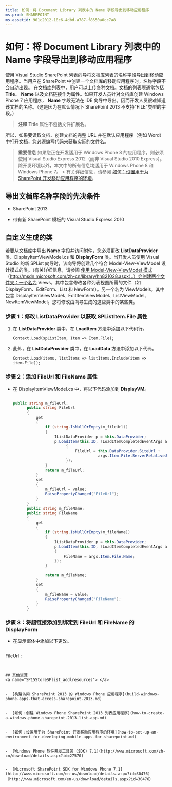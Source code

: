 ```yaml
---
title: 如何：将 Document Library 列表中的 Name 字段导出到移动应用程序
ms.prod: SHAREPOINT
ms.assetid: 901c2012-18c6-4dbd-a787-f8650a0cc7a8
---
```



# 如何：将 Document Library 列表中的 Name 字段导出到移动应用程序
使用 Visual Studio SharePoint 列表向导将文档库列表的名称字段导出到移动应用程序。当用户在 SharePoint 中创建一个文档库的移动应用程序时，名称字段不会自动出现。
在文档库列表中，用户可以上传各种文档。文档的列表项通常包括 **Title**、 **Name** 以及文档链接作为属性。如果开发人员针对文档库创建 Windows Phone 7 应用程序， **Name** 字段无法在 IDE 向导中导出。因而开发人员很难知道该文档的名称。（这是因为在默认情况下 SharePoint 2013 不支持"FILE"类型的字段。）
  
    
    


> **注释**
> **Title** 属性不包括文件扩展名。
  
    
    


所以，如果要读取文档、创建文档的完整 URL 并在默认应用程序（例如 Word）中打开文档，您必须编写代码来获取实际的文件名。
  
    
    


> **重要信息**
> 如果您正在开发适用于 Windows Phone 8 的应用程序，则必须使用 Visual Studio Express 2012（而非 Visual Studio 2010 Express）。除开发环境以外，本文中的所有信息均适用于 Windows Phone 8 和 Windows Phone 7。 > 有关详细信息，请参阅 [如何：设置用于为 SharePoint 开发移动应用程序的环境](how-to-set-up-an-environment-for-developing-mobile-apps-for-sharepoint.md)。 
  
    
    


## 导出文档库名称字段的先决条件


- SharePoint 2013
    
  
- 带有新 SharePoint 模板的 Visual Studio Express 2010
    
  

## 自定义生成的类
<a name="HowToExportTheNameFieldInADocumentLibraryListToAMobileApp_CustomizeTheGeneratedClases"> </a>

若要从文档库中导出 **Name** 字段并访问附件，您必须更改 **ListDataProvider** 类、DisplayItemViewModel.cs 和 **DisplayForm** 类。当开发人员使用 Visual Studio 的新 SPList 向导时，该向导将创建几个符合 Model-View-ViewModel 设计模式的类。（有关详细信息，请参阅 [使用 Model-View-ViewModel 模式](http://msdn.microsoft.com/zh-cn/library/hh821028.aspx)（http://msdn.microsoft.com/zh-cn/library/hh821028.aspx）。）会创建两个文件夹：一个名为 Views，其中包含修改各种列表视图所需的文件（如 DisplayForm、EditForm、List 和 NewForm）。另一个名为 ViewModels，其中包含 DisplayItemViewModel、EditItemViewModel、ListViewModel、NewItemViewModel。您将修改由向导生成的这些类中的某些类。
  
    
    

### 步骤 1：修改 ListDataProvider 以获取 SPListItem.File 属性


1. 在 **ListDataProvider** 类中，在 **LoadItem** 方法中添加以下代码行。
    
     `Context.Load(spListItem, Item => Item.File);`
    
  
2. 此外，在 **ListDataProvider** 类中，在 **LoadData** 方法中添加以下代码。
    
     `Context.Load(items, listItems => listItems.Include(item => item.File));`
    
  

### 步骤 2：添加 FileUrl 和 FileName 属性


- 在 DisplayItemViewModel.cs 中，将以下代码添加到 **DisplayVM**。
    
  ```cs
  
  public string m_fileUrl;
        public string FileUrl
        {
            get
            {
                if (string.IsNullOrEmpty(m_fileUrl))
                {
                    IListDataProvider p = this.DataProvider;
                    p.LoadItem(this.ID, (LoadItemCompletedEventArgs args) =>
                         {
                             FileUrl = this.DataProvider.SiteUrl + 
                                       args.Item.File.ServerRelativeUrl;
                         });
                }
                return m_fileUrl;
            }
            set
            {
                m_fileUrl = value;
                RaisePropertyChanged("FileUrl");
            }
        }
        public string m_fileName;
        public string FileName
        {
            get
            {
                if (string.IsNullOrEmpty(m_fileName))
                {
                    IListDataProvider p = this.DataProvider;
                    p.LoadItem(this.ID, (LoadItemCompletedEventArgs args) =>
                    {
                        FileName = args.Item.File.Name;
                    });
                }

                return m_fileName;
            }
            set
            {
                m_fileName = value;
                RaisePropertyChanged("FileName");
            }
        }
  ```


### 步骤 3：将超链接添加到绑定到 FileUrl 和 FileName 的 DisplayForm


- 在显示窗体中添加以下更改。
    
  ```XML
  
<StackPanel HorizontalAlignment="Left" Orientation="Horizontal" Margin="0,5,0,5">
  <TextBlock TextWrapping="Wrap" Width="150" HorizontalAlignment="Left" 
   Style="{StaticResource PhoneTextNormalStyle}">
    FileUrl :
  </TextBlock>
  <HyperlinkButton Content="{Binding FileName}" NavigateUri="{Binding FileUrl}" 
   x:Name="hypFile" TargetName="_blank" />
</StackPanel>

  ```


## 其他资源
<a name="SP15StoreSPlist_addlresources"> </a>


-  [构建访问 SharePoint 2013 的 Windows Phone 应用程序](build-windows-phone-apps-that-access-sharepoint-2013.md)
    
  
-  [如何：创建 Windows Phone SharePoint 2013 列表应用程序](how-to-create-a-windows-phone-sharepoint-2013-list-app.md)
    
  
-  [如何：设置用于为 SharePoint 开发移动应用程序的环境](how-to-set-up-an-environment-for-developing-mobile-apps-for-sharepoint.md)
    
  
-  [Windows Phone 软件开发工具包 (SDK) 7.1](http://www.microsoft.com/zh-cn/download/details.aspx?id=27570)
    
  
-  [Microsoft SharePoint SDK for Windows Phone 7.1](http://www.microsoft.com/en-us/download/details.aspx?id=30476)（http://www.microsoft.com/en-us/download/details.aspx?id=30476）
    
  

